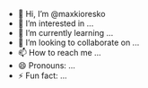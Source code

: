 - 👋 Hi, I’m @maxkioresko
- 👀 I’m interested in ...
- 🌱 I’m currently learning ...
- 💞️ I’m looking to collaborate on ...
- 📫 How to reach me ...
- 😄 Pronouns: ...
- ⚡ Fun fact: ...

<!---
maxkioresko/maxkioresko is a ✨ special ✨ repository because its `README.md` (this file) appears on your GitHub profile.
You can click the Preview link to take a look at your changes.
--->
